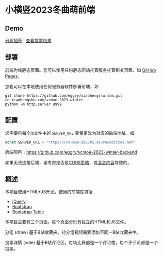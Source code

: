 # 小横竖2023冬曲萌前端
## Demo
[分组抽签](https://xiaohengshu.com/vcmoe-2023-winter/draw.html) | [查看投票结果](https://xiaohengshu.com/vcmoe-2023-winter/vote.html) 

## 部署
前端为纯静态页面。您可以使用任何静态网站托管服务托管相关页面，如 [GitHub Pages](https://pages.github.com/)。

您也可以在本地使用任何服务器软件部署前端，如
```shell
git clone https://github.com/eggry/xiaohengshu.com.git
cd xiaohengshu.com/vcmoe-2023-winter
python -m http.server 9999
```
## 配置
您需要将每个js文件中的 `SERVER_URL` 变量更改为对应的后端地址，如
```js
const SERVER_URL = "https://vc-moe-202301.azurewebsites.net"
```

后端项目：https://github.com/eggry/vcmoe-2023-winter-backend

如果无法连接后端，请考虑是否是[CORS策略](https://developer.mozilla.org/zh-CN/docs/Web/HTTP/CORS)，或[混合内容](https://developer.mozilla.org/en-US/docs/Web/Security/Mixed_content)导致的。

## 概述
本项目使用HTML+JS开发。使用的前端库包括
- [jQuery](https://jquery.com/)
- [Bootstrap](https://getbootstrap.com/)
- [Bootstrap Table](https://bootstrap-table.com/)


本项目主要有三个页面。每个页面分别有独立的HTML和JS文件。

分组 (draw) 基于B站收藏夹。待分组视频需要添加至同一B站收藏夹中。

投票详情 (vote) 基于B站评论区。每场比赛都是一个评论楼，每个子评论都是一个投票。